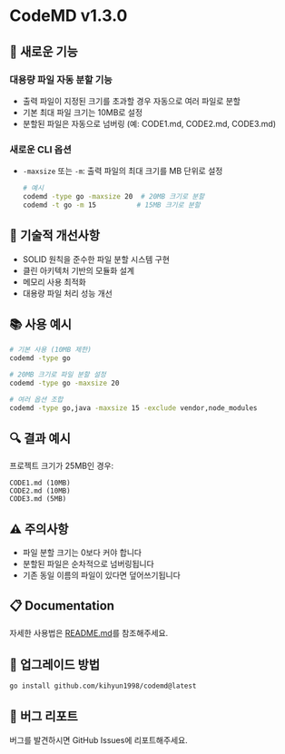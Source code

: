 # CodeMD v1.3.0

## 🎉 새로운 기능

### 대용량 파일 자동 분할 기능
- 출력 파일이 지정된 크기를 초과할 경우 자동으로 여러 파일로 분할
- 기본 최대 파일 크기는 10MB로 설정
- 분할된 파일은 자동으로 넘버링 (예: CODE1.md, CODE2.md, CODE3.md)

### 새로운 CLI 옵션
- `-maxsize` 또는 `-m`: 출력 파일의 최대 크기를 MB 단위로 설정
  ```bash
  # 예시
  codemd -type go -maxsize 20  # 20MB 크기로 분할
  codemd -t go -m 15          # 15MB 크기로 분할
  ```

## 🔧 기술적 개선사항
- SOLID 원칙을 준수한 파일 분할 시스템 구현
- 클린 아키텍처 기반의 모듈화 설계
- 메모리 사용 최적화
- 대용량 파일 처리 성능 개선

## 📚 사용 예시
```bash
# 기본 사용 (10MB 제한)
codemd -type go

# 20MB 크기로 파일 분할 설정
codemd -type go -maxsize 20

# 여러 옵션 조합
codemd -type go,java -maxsize 15 -exclude vendor,node_modules
```

## 🔍 결과 예시
프로젝트 크기가 25MB인 경우:
```
CODE1.md (10MB)
CODE2.md (10MB)
CODE3.md (5MB)
```

## ⚠️ 주의사항
- 파일 분할 크기는 0보다 커야 합니다
- 분할된 파일은 순차적으로 넘버링됩니다
- 기존 동일 이름의 파일이 있다면 덮어쓰기됩니다

## 📋 Documentation
자세한 사용법은 [README.md](./README.md)를 참조해주세요.

## 🔄 업그레이드 방법
```bash
go install github.com/kihyun1998/codemd@latest
```

## 🐛 버그 리포트
버그를 발견하시면 GitHub Issues에 리포트해주세요.
